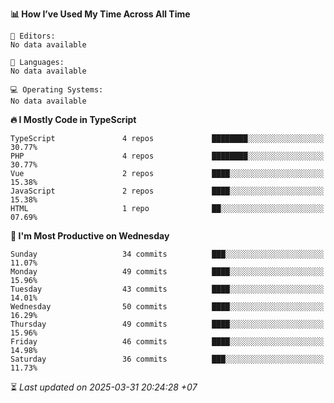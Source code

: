 <!--START_SECTION:readme-stats-->
**📊 How I’ve Used My Time Across All Time**

```text
📝 Editors:
No data available

💬 Languages:
No data available

💻 Operating Systems:
No data available
```

**🔥 I Mostly Code in TypeScript**

```text
TypeScript               4 repos             ████████░░░░░░░░░░░░░░░░░   30.77%
PHP                      4 repos             ████████░░░░░░░░░░░░░░░░░   30.77%
Vue                      2 repos             ████░░░░░░░░░░░░░░░░░░░░░   15.38%
JavaScript               2 repos             ████░░░░░░░░░░░░░░░░░░░░░   15.38%
HTML                     1 repo              ██░░░░░░░░░░░░░░░░░░░░░░░   07.69%
```

**📅 I'm Most Productive on Wednesday**

```text
Sunday                   34 commits          ███░░░░░░░░░░░░░░░░░░░░░░   11.07%
Monday                   49 commits          ████░░░░░░░░░░░░░░░░░░░░░   15.96%
Tuesday                  43 commits          ████░░░░░░░░░░░░░░░░░░░░░   14.01%
Wednesday                50 commits          ████░░░░░░░░░░░░░░░░░░░░░   16.29%
Thursday                 49 commits          ████░░░░░░░░░░░░░░░░░░░░░   15.96%
Friday                   46 commits          ████░░░░░░░░░░░░░░░░░░░░░   14.98%
Saturday                 36 commits          ███░░░░░░░░░░░░░░░░░░░░░░   11.73%
```



⏳ *Last updated on 2025-03-31 20:24:28 +07*
<!--END_SECTION:readme-stats-->